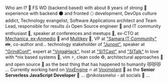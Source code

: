 <!-- [![CV description](https://github.com/nikolasmelui/nikolasmelui/blob/master/description.gif)](https://github.com/nikolasmelui/nikolasmelui/blob/master/CV.md) -->

Who am I? 🤔
FS WD (backend based) with about 8 years of strong 💪 experience with backend 🌑 and fronted 🌕 development,
DevOps culture addict, Technology evangelist, Software Applications architect and
Team Lead, responsible for results 👍
Open Source engineer 🌱 and IT community enthusiast 🌿, speaker at conferences and meetups 🎤,
ex-CTO at [Mechanica, ex-Anmedio](https://mechanica.agency/) 🔧 and [Multikey](https://multikey.studio) 🔑,
VP at ["Samara IT Community"](https://sitc.community/) 👪,
co-author and...
  technology stakeholder of ["Junost"](https://anmedio.github.io/junost/),
  speaker at ["GrindConf"](https://sitc.community/events/grind-conf/),
  expert at ["VolgaHack"](https://sitc.community/events/volgahack/),
  host at ["SITCast"](https://podcasts.apple.com/ru/podcast/sitcast/id1449716272) and ["SITalk"](https://podcasts.apple.com/ru/podcast/sitcast/id1449716272)
In love with \*nix based systems 🐧, vim ⚡, clean code ♻️, architectural approaches 🧠
and open source 🚀 as the best thing that has happened to humanity 😻😻😻
...
Currently working hard on [VoxEngine](https://voximplant.ru/docs/introduction/introduction_to_voximplant/capabilities_and_components/voxengine) 🔥 at [Voximplant](https://voximplant.com) 💜 as the **Senior Serverless JavaScript Developer** 👷
...
@nikolasmelui - all socials 💬
...

<!--
**NikolasMelui/nikolasmelui** is a ✨ _special_ ✨ repository because its `README.md` (this file) appears on your GitHub profile.

Here are some ideas to get you started:

- 🔭 I’m currently working on ...
- 🌱 I’m currently learning ...
- 👯 I’m looking to collaborate on ...
- 🤔 I’m looking for help with ...
- 💬 Ask me about ...
- 📫 How to reach me: ...
- 😄 Pronouns: ...
-  Fun fact: ...
-->
